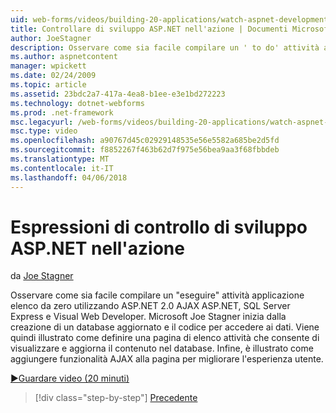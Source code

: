```yaml
---
uid: web-forms/videos/building-20-applications/watch-aspnet-development-in-action
title: Controllare di sviluppo ASP.NET nell'azione | Documenti Microsoft
author: JoeStagner
description: Osservare come sia facile compilare un ' to do' attività applicazione elenco da zero utilizzando ASP.NET 2.0 AJAX ASP.NET, SQL Server Express e Visual Web Developer. MIC...
ms.author: aspnetcontent
manager: wpickett
ms.date: 02/24/2009
ms.topic: article
ms.assetid: 23bdc2a7-417a-4ea8-b1ee-e3e1bd272223
ms.technology: dotnet-webforms
ms.prod: .net-framework
msc.legacyurl: /web-forms/videos/building-20-applications/watch-aspnet-development-in-action
msc.type: video
ms.openlocfilehash: a90767d45c02929148535e56e5582a685be2d5fd
ms.sourcegitcommit: f8852267f463b62d7f975e56bea9aa3f68fbbdeb
ms.translationtype: MT
ms.contentlocale: it-IT
ms.lasthandoff: 04/06/2018
---
```

<a name="watch-aspnet-development-in-action"></a>Espressioni di controllo di sviluppo ASP.NET nell'azione
====================
da [Joe Stagner](https://github.com/JoeStagner)

Osservare come sia facile compilare un "eseguire" attività applicazione elenco da zero utilizzando ASP.NET 2.0 AJAX ASP.NET, SQL Server Express e Visual Web Developer. Microsoft Joe Stagner inizia dalla creazione di un database aggiornato e il codice per accedere ai dati. Viene quindi illustrato come definire una pagina di elenco attività che consente di visualizzare e aggiorna il contenuto nel database. Infine, è illustrato come aggiungere funzionalità AJAX alla pagina per migliorare l'esperienza utente.

[&#9654;Guardare video (20 minuti)](https://channel9.msdn.com/Blogs/ASP-NET-Site-Videos/watch-aspnet-development-in-action)

> [!div class="step-by-step"]
> [Precedente](lesson-8-working-with-the-gridview-and-formview.md)
